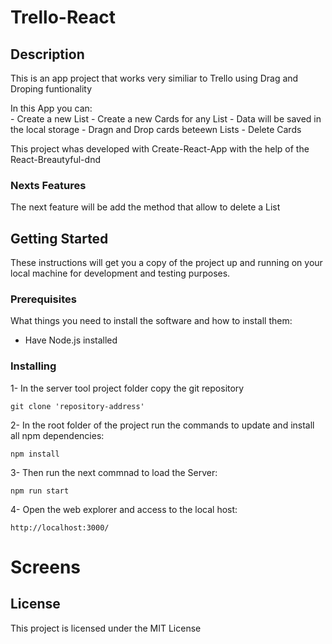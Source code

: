 # Trello-React

## Description

This is an app project that works very similiar to Trello using Drag and Droping funtionality

In this App you can:  
	- Create a new List 
	- Create a new Cards for any List
	- Data will be saved in the local storage
	- Dragn and Drop cards beteewn Lists
	- Delete Cards

This project whas developed with Create-React-App with the help of the React-Breautyful-dnd

### Nexts Features

The next feature will be add the method that allow to delete a List


## Getting Started

These instructions will get you a copy of the project up and running on your local machine for development and testing purposes.

### Prerequisites
What things you need to install the software and how to install them:
- Have Node.js installed

### Installing
1- In the server tool project folder copy the git repository
```
git clone 'repository-address'
```
2- In the root folder of the project run the commands to update and install all npm dependencies:
```
npm install
``` 
3- Then run the next commnad to load the Server:
```
npm run start
```
4- Open the web explorer and access to the local host:
```
http://localhost:3000/
```

# Screens


## License

This project is licensed under the MIT License
